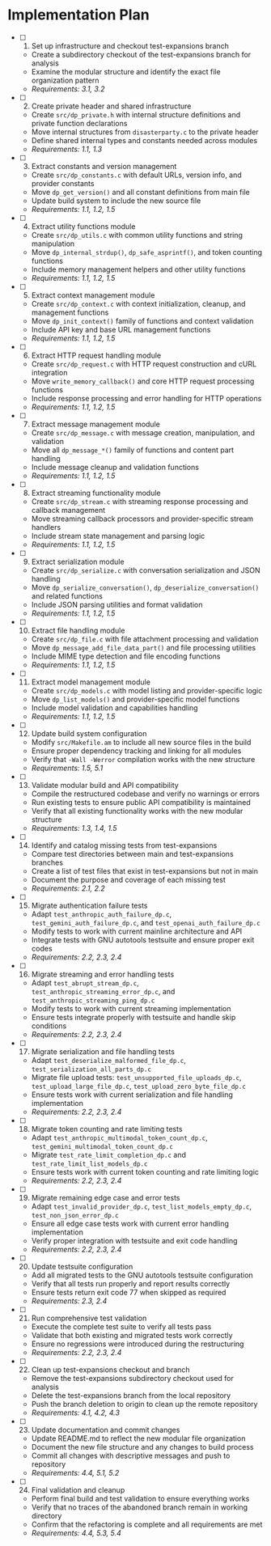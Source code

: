 # Implementation Plan

- [ ] 1. Set up infrastructure and checkout test-expansions branch
  - Create a subdirectory checkout of the test-expansions branch for analysis
  - Examine the modular structure and identify the exact file organization pattern
  - _Requirements: 3.1, 3.2_

- [ ] 2. Create private header and shared infrastructure
  - Create `src/dp_private.h` with internal structure definitions and private function declarations
  - Move internal structures from `disasterparty.c` to the private header
  - Define shared internal types and constants needed across modules
  - _Requirements: 1.1, 1.3_

- [ ] 3. Extract constants and version management
  - Create `src/dp_constants.c` with default URLs, version info, and provider constants
  - Move `dp_get_version()` and all constant definitions from main file
  - Update build system to include the new source file
  - _Requirements: 1.1, 1.2, 1.5_

- [ ] 4. Extract utility functions module
  - Create `src/dp_utils.c` with common utility functions and string manipulation
  - Move `dp_internal_strdup()`, `dp_safe_asprintf()`, and token counting functions
  - Include memory management helpers and other utility functions
  - _Requirements: 1.1, 1.2, 1.5_

- [ ] 5. Extract context management module
  - Create `src/dp_context.c` with context initialization, cleanup, and management functions
  - Move `dp_init_context()` family of functions and context validation
  - Include API key and base URL management functions
  - _Requirements: 1.1, 1.2, 1.5_

- [ ] 6. Extract HTTP request handling module
  - Create `src/dp_request.c` with HTTP request construction and cURL integration
  - Move `write_memory_callback()` and core HTTP request processing functions
  - Include response processing and error handling for HTTP operations
  - _Requirements: 1.1, 1.2, 1.5_

- [ ] 7. Extract message management module
  - Create `src/dp_message.c` with message creation, manipulation, and validation
  - Move all `dp_message_*()` family of functions and content part handling
  - Include message cleanup and validation functions
  - _Requirements: 1.1, 1.2, 1.5_

- [ ] 8. Extract streaming functionality module
  - Create `src/dp_stream.c` with streaming response processing and callback management
  - Move streaming callback processors and provider-specific stream handlers
  - Include stream state management and parsing logic
  - _Requirements: 1.1, 1.2, 1.5_

- [ ] 9. Extract serialization module
  - Create `src/dp_serialize.c` with conversation serialization and JSON handling
  - Move `dp_serialize_conversation()`, `dp_deserialize_conversation()` and related functions
  - Include JSON parsing utilities and format validation
  - _Requirements: 1.1, 1.2, 1.5_

- [ ] 10. Extract file handling module
  - Create `src/dp_file.c` with file attachment processing and validation
  - Move `dp_message_add_file_data_part()` and file processing utilities
  - Include MIME type detection and file encoding functions
  - _Requirements: 1.1, 1.2, 1.5_

- [ ] 11. Extract model management module
  - Create `src/dp_models.c` with model listing and provider-specific logic
  - Move `dp_list_models()` and provider-specific model functions
  - Include model validation and capabilities handling
  - _Requirements: 1.1, 1.2, 1.5_

- [ ] 12. Update build system configuration
  - Modify `src/Makefile.am` to include all new source files in the build
  - Ensure proper dependency tracking and linking for all modules
  - Verify that `-Wall -Werror` compilation works with the new structure
  - _Requirements: 1.5, 5.1_

- [ ] 13. Validate modular build and API compatibility
  - Compile the restructured codebase and verify no warnings or errors
  - Run existing tests to ensure public API compatibility is maintained
  - Verify that all existing functionality works with the new modular structure
  - _Requirements: 1.3, 1.4, 1.5_

- [ ] 14. Identify and catalog missing tests from test-expansions
  - Compare test directories between main and test-expansions branches
  - Create a list of test files that exist in test-expansions but not in main
  - Document the purpose and coverage of each missing test
  - _Requirements: 2.1, 2.2_

- [ ] 15. Migrate authentication failure tests
  - Adapt `test_anthropic_auth_failure_dp.c`, `test_gemini_auth_failure_dp.c`, and `test_openai_auth_failure_dp.c`
  - Modify tests to work with current mainline architecture and API
  - Integrate tests with GNU autotools testsuite and ensure proper exit codes
  - _Requirements: 2.2, 2.3, 2.4_

- [ ] 16. Migrate streaming and error handling tests
  - Adapt `test_abrupt_stream_dp.c`, `test_anthropic_streaming_error_dp.c`, and `test_anthropic_streaming_ping_dp.c`
  - Modify tests to work with current streaming implementation
  - Ensure tests integrate properly with testsuite and handle skip conditions
  - _Requirements: 2.2, 2.3, 2.4_

- [ ] 17. Migrate serialization and file handling tests
  - Adapt `test_deserialize_malformed_file_dp.c`, `test_serialization_all_parts_dp.c`
  - Migrate file upload tests: `test_unsupported_file_uploads_dp.c`, `test_upload_large_file_dp.c`, `test_upload_zero_byte_file_dp.c`
  - Ensure tests work with current serialization and file handling implementation
  - _Requirements: 2.2, 2.3, 2.4_

- [ ] 18. Migrate token counting and rate limiting tests
  - Adapt `test_anthropic_multimodal_token_count_dp.c`, `test_gemini_multimodal_token_count_dp.c`
  - Migrate `test_rate_limit_completion_dp.c` and `test_rate_limit_list_models_dp.c`
  - Ensure tests work with current token counting and rate limiting logic
  - _Requirements: 2.2, 2.3, 2.4_

- [ ] 19. Migrate remaining edge case and error tests
  - Adapt `test_invalid_provider_dp.c`, `test_list_models_empty_dp.c`, `test_non_json_error_dp.c`
  - Ensure all edge case tests work with current error handling implementation
  - Verify proper integration with testsuite and exit code handling
  - _Requirements: 2.2, 2.3, 2.4_

- [ ] 20. Update testsuite configuration
  - Add all migrated tests to the GNU autotools testsuite configuration
  - Verify that all tests run properly and report results correctly
  - Ensure tests return exit code 77 when skipped as required
  - _Requirements: 2.3, 2.4_

- [ ] 21. Run comprehensive test validation
  - Execute the complete test suite to verify all tests pass
  - Validate that both existing and migrated tests work correctly
  - Ensure no regressions were introduced during the restructuring
  - _Requirements: 2.2, 2.3, 2.4_

- [ ] 22. Clean up test-expansions checkout and branch
  - Remove the test-expansions subdirectory checkout used for analysis
  - Delete the test-expansions branch from the local repository
  - Push the branch deletion to origin to clean up the remote repository
  - _Requirements: 4.1, 4.2, 4.3_

- [ ] 23. Update documentation and commit changes
  - Update README.md to reflect the new modular file organization
  - Document the new file structure and any changes to build process
  - Commit all changes with descriptive messages and push to repository
  - _Requirements: 4.4, 5.1, 5.2_

- [ ] 24. Final validation and cleanup
  - Perform final build and test validation to ensure everything works
  - Verify that no traces of the abandoned branch remain in working directory
  - Confirm that the refactoring is complete and all requirements are met
  - _Requirements: 4.4, 5.3, 5.4_